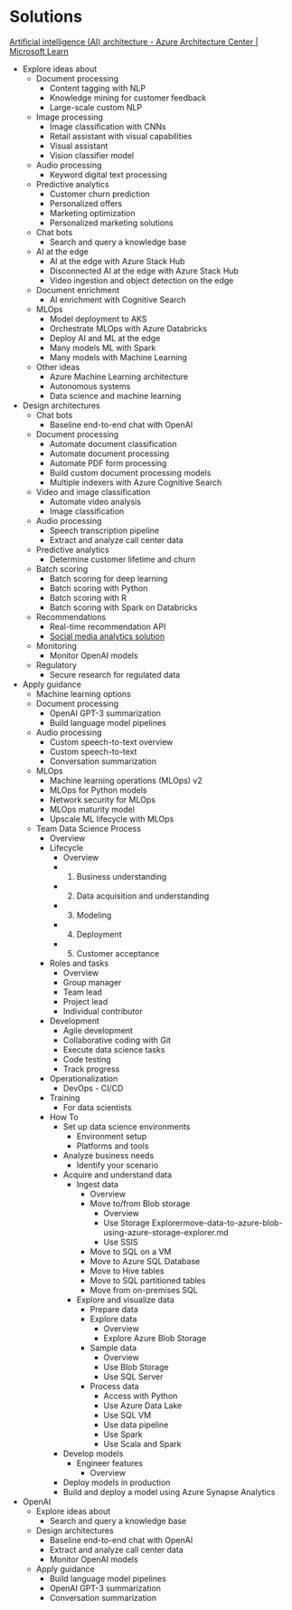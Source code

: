 # Solutions

[Artificial intelligence (AI) architecture - Azure Architecture Center | Microsoft Learn](https://learn.microsoft.com/en-us/azure/architecture/ai-ml/)

- Explore ideas about
  - Document processing
    - Content tagging with NLP
    - Knowledge mining for customer feedback
    - Large-scale custom NLP
  - Image processing
    - Image classification with CNNs
    - Retail assistant with visual capabilities
    - Visual assistant
    - Vision classifier model
  - Audio processing
    - Keyword digital text processing
  - Predictive analytics
    - Customer churn prediction
    - Personalized offers
    - Marketing optimization
    - Personalized marketing solutions
  - Chat bots
    - Search and query a knowledge base
  - AI at the edge
    - AI at the edge with Azure Stack Hub
    - Disconnected AI at the edge with Azure Stack Hub
    - Video ingestion and object detection on the edge 
  - Document enrichment
    - AI enrichment with Cognitive Search
  - MLOps
    - Model deployment to AKS
    - Orchestrate MLOps with Azure Databricks
    - Deploy AI and ML at the edge
    - Many models ML with Spark
    - Many models with Machine Learning
  - Other ideas
    - Azure Machine Learning architecture
    - Autonomous systems
    - Data science and machine learning
- Design architectures
  - Chat bots
    - Baseline end-to-end chat with OpenAI
  - Document processing
    - Automate document classification
    - Automate document processing
    - Automate PDF form processing
    - Build custom document processing models
    - Multiple indexers with Azure Cognitive Search
  - Video and image classification
    - Automate video analysis
    - Image classification
  - Audio processing
    - Speech transcription pipeline
    - Extract and analyze call center data
  - Predictive analytics
    - Determine customer lifetime and churn
  - Batch scoring
    - Batch scoring for deep learning
    - Batch scoring with Python
    - Batch scoring with R
    - Batch scoring with Spark on Databricks
  - Recommendations
    - Real-time recommendation API
    - [Social media analytics solution](ai/social-media-analytics-solution.md)
  - Monitoring
    - Monitor OpenAI models
  - Regulatory
    - Secure research for regulated data
- Apply guidance
  - Machine learning options
  - Document processing
    - OpenAI GPT-3 summarization
    - Build language model pipelines
  - Audio processing
    - Custom speech-to-text overview
    - Custom speech-to-text
    - Conversation summarization
  - MLOps
    - Machine learning operations (MLOps) v2
    - MLOps for Python models
    - Network security for MLOps
    - MLOps maturity model
    - Upscale ML lifecycle with MLOps
  - Team Data Science Process
    - Overview
    - Lifecycle
      - Overview
      - 1. Business understanding
      - 2. Data acquisition and understanding
      - 3. Modeling
      - 4. Deployment
      - 5. Customer acceptance
    - Roles and tasks
      - Overview
      - Group manager
      - Team lead
      - Project lead
      - Individual contributor
    - Development
      - Agile development
      - Collaborative coding with Git
      - Execute data science tasks
      - Code testing
      - Track progress
    - Operationalization
      - DevOps - CI/CD
    - Training
      - For data scientists
    - How To
      - Set up data science environments
        - Environment setup
        - Platforms and tools
      - Analyze business needs
        - Identify your scenario
      - Acquire and understand data
        - Ingest data
          - Overview
          - Move to/from Blob storage
            - Overview
            - Use Storage Explorermove-data-to-azure-blob-using-azure-storage-explorer.md
            - Use SSIS
          - Move to SQL on a VM
          - Move to Azure SQL Database
          - Move to Hive tables
          - Move to SQL partitioned tables
          - Move from on-premises SQL
        - Explore and visualize data
          - Prepare data
          - Explore data
            - Overview
            - Explore Azure Blob Storage
          - Sample data
            - Overview
            - Use Blob Storage
            - Use SQL Server
          - Process data
            - Access with Python
            - Use Azure Data Lake
            - Use SQL VM
            - Use data pipeline
            - Use Spark
            - Use Scala and Spark
      - Develop models
        - Engineer features
          - Overview
      - Deploy models in production
      - Build and deploy a model using Azure Synapse Analytics
- OpenAI
  - Explore ideas about
    - Search and query a knowledge base
  - Design architectures 
    - Baseline end-to-end chat with OpenAI
    - Extract and analyze call center data
    - Monitor OpenAI models
  - Apply guidance
    - Build language model pipelines
    - OpenAI GPT-3 summarization
    - Conversation summarization